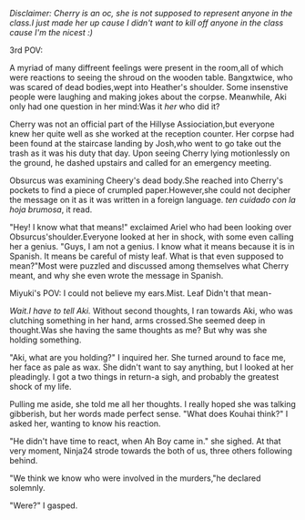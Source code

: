 _Disclaimer: Cherry is an oc, she is not supposed to represent anyone in the class.I just made her up cause I didn't want to kill off anyone in the class cause I'm the nicest :)_

3rd POV:

  A myriad of many diffreent feelings were present in the room,all of which were reactions to seeing the shroud on the wooden table. Bangxtwice, who was scared of dead bodies,wept into Heather's shoulder. Some insenstive people were laughing and making jokes about the corpse. Meanwhile, Aki only had one question in her mind:Was it _her_ who did it?
  
  Cherry was not an official part of the Hillyse Assiociation,but everyone knew her quite well as she worked at the reception counter. Her corpse had been found at the staircase landing by Josh,who went to go take out the trash as it was his duty that day. Upon seeing Cherry lying motionlessly on the ground, he dashed upstairs and called for an emergency meeting.
  
  Obsurcus was examining Cheery's dead body.She reached into Cherry's pockets to find a piece of crumpled paper.However,she could not decipher the message on it as it was written in a foreign language. _ten cuidado con la hoja brumosa_, it read.
  
  "Hey! I know what that means!" exclaimed Ariel who had been looking over Obsurcus'shoulder.Everyone looked at her in shock, with some even calling her a genius. "Guys, I am not a genius. I  know what it means because it is in Spanish. It means be careful of misty leaf. What is that even supposed to mean?"Most were puzzled and discussed among themselves what Cherry meant, and why she even wrote the message in Spanish.
  
Miyuki's POV:
  I could not believe my ears.Mist. Leaf Didn't that mean-
  
  _Wait.I have to tell Aki._ Without second thoughts, I ran towards Aki, who was clutching something in her hand, arms crossed.She seemed deep in thought.Was she having the same thoughts as me? But why was she holding something.
  
  "Aki, what are you holding?" I inquired her. She turned around to face me, her face as pale as wax. She didn't want to say anything, but I looked at her pleadingly. I got a two things in return-a sigh, and probably the greatest shock of my life. 
  
  Pulling me aside, she told me all her thoughts. I really hoped she was talking gibberish, but her words made perfect sense. "What does Kouhai think?" I asked her, wanting to know his reaction.
  
  "He didn't have time to react, when Ah Boy came in." she sighed. At that very moment, Ninja24 strode towards the both of us, three others following behind. 
  
  "We think we know who were involved in the murders,"he declared solemnly.
  
  "Were?" I gasped. 
  
